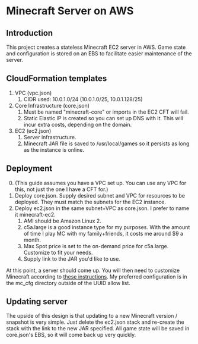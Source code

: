# Minecraft Server on AWS

## Introduction
This project creates a stateless Minecraft EC2 server in AWS. Game state and configuration is stored on an EBS to facilitate easier maintenance of the server. 

## CloudFormation templates
1. VPC (vpc.json)
   1. CIDR used: 10.0.1.0/24 (10.0.1.0/25, 10.0.1.128/25)
2. Core Infrastructure (core.json)
   1. Must be named "minecraft-core" or imports in the EC2 CFT will fail.
   2. Static Elastic IP is created so you can set up DNS with it. This will incur extra costs, depending on the domain.
3. EC2 (ec2.json)
   1. Server infrastructure. 
   2. Minecraft JAR file is saved to /usr/local/games so it persists as long as the instance is online.


## Deployment
   0. (This guide assumes you have a VPC set up. You can use any VPC for this, not just the one I have a CFT for.)
   1. Deploy core.json. Supply desired subnet and VPC for resources to be deployed. They must match the subnets for the EC2 instance.
   2. Deploy ec2.json in the same subnet+VPC as core.json. I prefer to name it minecraft-ec2. 
      1. AMI should be Amazon Linux 2.
      2. c5a.large is a good instance type for my purposes. With the amount of time I play MC with my family+friends, it costs me around $9 a month.
      3. Max Spot price is set to the on-demand price for c5a.large. Customize to fit your needs.
      4. Supply link to the JAR you'd like to use.

At this point, a server should come up. You will then need to customize Minecraft according to [these instructions](https://help.minecraft.net/hc/en-us/articles/360058525452-How-to-Setup-a-Minecraft-Java-Edition-Server). My preferred configuration is in the mc_cfg directory outside of the UUID allow list.


## Updating server
The upside of this design is that updating to a new Minecraft version / snapshot is very simple. Just delete the ec2.json stack and re-create the stack with the link to the new JAR specified. All game state will be saved in core.json's EBS, so it will come back up very quickly. 